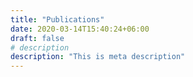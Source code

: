 ```yaml
---
title: "Publications"
date: 2020-03-14T15:40:24+06:00
draft: false
# description
description: "This is meta description"
---
```

